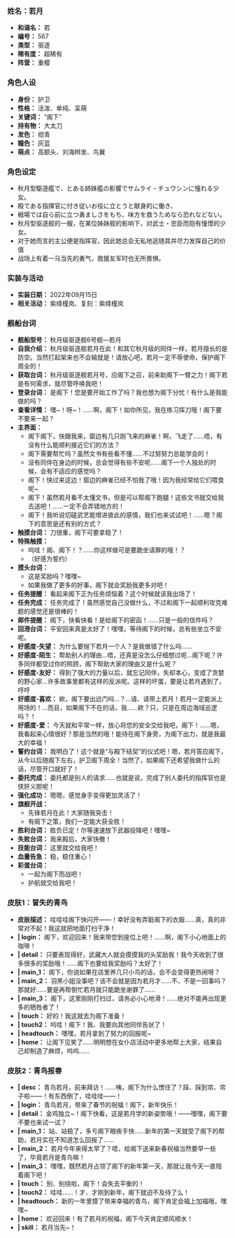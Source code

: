 ### 姓名：若月
* **和谐名：** 若
* **编号：** 567
* **类型：** 驱逐
* **稀有度：** 超稀有
* **阵营：** 重樱


### 角色人设
* **身份：** 护卫
* **性格：** 活泼、单纯、呆萌
* **关键词：** “阁下”
* **持有物：** 大太刀
* **发色：** 绀青
* **瞳色：** 灰蓝
* **萌点：** 高额头、刘海辫发、鸟翼


### 角色设定
* 秋月型駆逐艦で、とある姉妹艦の影響でサムライ・チュウシンに憧れる少女。
* 殿である指揮官に付き従いお役に立とうと献身的に働き、
* 戦場では自ら前に立つ勇ましさをもち、味方を救うためなら恐れなどない。
* 秋月型驱逐舰的一艘，在某位姊妹舰的影响下，对武士・忠臣而抱有憧憬的少女。
* 对于她而言的主公便是指挥官，因此她总会无私地追随其并尽力发挥自己的价值
* 战场上有着一马当先的勇气，救援友军时也无所畏惧。


### 实装与活动
* **实装日期：** 2022年09月15日
* **相关活动：** 紫绛槿岚、复刻：紫绛槿岚


### 舰船台词
* **舰船型号：** 秋月级驱逐舰6号舰—若月
* **自我介绍：** 秋月级驱逐舰若月在此！和其它秋月级的同伴一样，若月擅长的是防空。当然打起架来也不会输就是！请放心吧，若月一定不辱使命，保护阁下周全的！
* **获取台词：** 秋月级驱逐舰若月号，应阁下之召，前来助阁下一臂之力！阁下若是有何需求，就尽管呼唤我吧！
* **登录台词：** 是阁下！您是要开始工作了吗？我也想为阁下分忧！有什么是我能做的吗？
* **查看详情：** 嘿~！呀~！……啊，阁下！如你所见，我在练习挥刀哦！阁下要不要来一起？
* **主界面：**
  * 阁下阁下，快跟我来，窗边有几只刚飞来的麻雀！啊，飞走了……唔，有没有什么能顺利接近它们的方法？
  * 阁下需要帮忙吗？虽然文书有些看不懂……不过努努力总能学会的！
  * 没有同伴在身边的时候，总会觉得有些不安呢……阁下一个人独处的时候，会有不适应的感觉吗？
  * 阁下！快过来这边！窗边的麻雀已经不怕我了哦！因为我经常给它们喂食呢~
  * 阁下！虽然若月看不太懂文书，但是可以帮阁下跑腿！这些文书就交给我去送吧！……一定不会弄错地方的！
  * 阁下！我听说切磋武艺能增进彼此的感情，我们也来试试吧！……嗯？阁下的意思是还有别的方式？
* **触摸台词：** 刀很重，阁下可要拿稳了！
* **特殊触摸：**
  * 呜哇！阁、阁下！？……你这样做可是要跪坐请罪的哦！？
  * （好感为誓约）
* **摸头台词：**
  * 这是奖励吗？嘿嘿~
  * 如果我做了更多的好事，阁下就会奖励我更多对吧！
* **任务提醒：** 看起来阁下正为任务烦恼着？这个时候就该我出场了！
* **任务完成：** 任务完成了！虽然感觉自己没做什么，不过和阁下一起顺利攻克难题的感觉还是很棒的！
* **邮件提醒：** 阁下，快看快看！是给阁下的密函！……只是一般的信件吗？
* **回港台词：** 平安回来真是太好了！嘿嘿，等待阁下的时候，总有些坐立不安呢。
* **好感度-失望：** 为什么要抛下若月一个人？是我做错了什么吗……
* **好感度-陌生：** 帮助别人的理由…唔，还真是没怎么仔细想过呢…阁下呢？许多同伴都受过你的照顾，阁下帮助大家的理由又是什么呢？
* **好感度-友好：** 得到了强大的力量以后，就忘记同伴，失却本心，变成了贪婪的野心家…许多故事里都有这样的反派呢。这样的坏蛋，要是让若月遇到了，哼哼
* **好感度-喜欢：** 欸，阁下要出远门吗…？…请、请带上若月！若月一定能派上用场的！…而且，如果阁下不在的话，我……欸？只，只是在周边海域巡逻吗？！
* **好感度-爱：** 今天就和平常一样，放心将您的安全交给我吧，阁下！……嗯，我看起来心情很好？那是当然的哦！能待在阁下身旁，为阁下出力，就是我最大的幸福！
* **誓约台词：** 我明白了！这个就是“与殿下结契”的仪式吧！嗯，若月答应阁下，从今以后随阁下左右，护卫阁下周全！当然了，如果阁下还希望我做什么的话，尽管开口就好了！
* **委托完成：** 委托都是别人的请求……也就是说，完成了别人委托的指挥官也是侠肝义胆呢！
* **强化成功：** 嗯嗯，感觉身手变得更加灵活了！
* **旗舰开战：**
  * 先锋若月在此！大家随我突击！
  * 有阁下之策，我们一定能大获全胜！
* **胜利台词：** 胜负已定！尔等速速放下武器投降吧！嘿嘿~
* **失败台词：** 我来殿后，大家快撤！
* **技能台词：** 这里就交给我吧！
* **血量告急：** 稳，稳住重心！
* **彩蛋台词：**
  * 一起为阁下而战吧！
  * 护航就交给我吧！


### 皮肤1：冒失的青鸟
* **皮肤描述：** 哇哇哇阁下快闪开——！幸好没有弄脏阁下的衣服……真，真的非常对不起！我这就把地面打扫干净！
* **| login：** 阁下，欢迎回来！我来带您到座位上吧！……啊，阁下小心地面上的咖啡！
* **| detail：** 只要表现得好，武藏大人就会摸摸我的头奖励我！我今天收到了很多很多的奖励哦！……阁下也要给我奖励吗？太好了！
* **| main_1：** 阁下，你说如果在店里养几只小鸟的话，会不会变得更热闹呀？
* **| main_2：** 羽黑小姐没事吧？该不会就是因为若月才……不、不是一回事吗？那就好……要是再帮倒忙若月就只能跪坐谢罪了……
* **| main_3：** 阁下，这里刚刚打扫过，请务必小心地滑！……绝对不能再出现更多的牺牲者了！
* **| touch：** 好的！我这就去为阁下准备！
* **| touch2：** 呜哇！阁下！我、我要向其他同伴告状了！
* **| headtouch：** 嘿嘿，若月拿到了努力的回报呢~
* **| home：** 让阁下见笑了……明明想在女仆店活动中更多地帮上大家，结果自己却制造了麻烦，呜呜……


### 皮肤2：青鸟报春
* **| desc：** 青鸟若月，前来拜访！……咦，阁下为什么愣住了？踩、踩到帘、帘子啦——！有东西倒了，哇哇哇——！
* **| login：** 青鸟若月，带来了春节的祝福！阁下，新年快乐！
* **| detail：** 金鸡独立~！阁下快看，这是若月学的新姿势哦！——嘿嘿，阁下要不要也来试一试？
* **| main_1：** 站、站稳了，多亏阁下眼疾手快……新年的第一天就受了阁下的帮助，若月实在不知道怎么回报了……
* **| main_2：** 若月今年来得太早了？唔，给阁下送来新春祝福当然要早一些了，毕竟若月是青鸟嘛！
* **| main_3：** 嘿嘿，既然若月占领了阁下的新年第一天，那就让我今天一直陪着阁下吧！
* **| touch：** 别、别挠啦，阁下！会失去平衡的！
* **| touch2：** 哇哇……！才、才刚到新年，阁下就迫不及待了么！
* **| headtouch：** 新的一年里摸了带来幸福的青鸟，阁下肯定会福上加福哦，嘿嘿~
* **| home：** 欢迎回来！有了若月的祝福，阁下今天肯定顺风顺水！
* **| skill：** 若月当先~！

